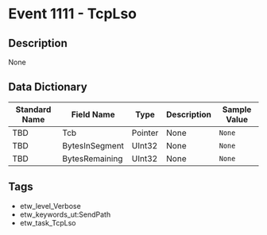 # Event 1111 - TcpLso

## Description
None

## Data Dictionary
|Standard Name|Field Name|Type|Description|Sample Value|
|---|---|---|---|---|
|TBD|Tcb|Pointer|None|`None`|
|TBD|BytesInSegment|UInt32|None|`None`|
|TBD|BytesRemaining|UInt32|None|`None`|

## Tags
* etw_level_Verbose
* etw_keywords_ut:SendPath
* etw_task_TcpLso